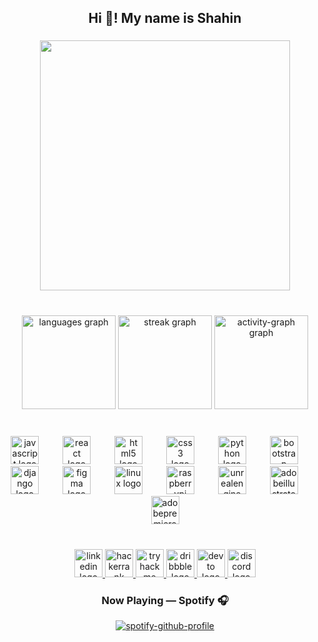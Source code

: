 <h2 align="center">Hi 👋! My name is  Shahin</h2>

###

<div align="center">
  <img height="400" src="https://i.giphy.com/media/v1.Y2lkPTc5MGI3NjExZDIxd3hpanZqdm1vMDlkdm0xa3hwN3BpMXgwdTA0ajB5YnVldWR0ZiZlcD12MV9pbnRlcm5hbF9naWZfYnlfaWQmY3Q9Zw/CuuSHzuc0O166MRfjt/giphy.gif"  />
</div>

###

<br clear="both">

<div align="center">
  <img src="https://github-readme-stats.vercel.app/api/top-langs?username=ShahinIsmayilov&locale=en&hide_title=false&layout=compact&card_width=320&langs_count=5&theme=nightowl&hide_border=false" height="150" alt="languages graph"  />
  <img src="https://streak-stats.demolab.com?user=ShahinIsmayilov&locale=en&mode=daily&theme=nightowl&hide_border=false&border_radius=5" height="150" alt="streak graph"  />
  <img src="https://github-readme-activity-graph.vercel.app/graph?username=ShahinIsmayilov&area=false&theme=nightowl&bg_color=White&hide_border=true&hide_title=true&custom_title=ShahinIsmayilov" height="150" alt="activity-graph graph"  />
</div>

###

<br clear="both">

<div align="center">
  <img src="https://cdn.jsdelivr.net/gh/devicons/devicon/icons/javascript/javascript-original.svg" height="45" alt="javascript logo"  />
  <img width="30" />
  <img src="https://cdn.jsdelivr.net/gh/devicons/devicon/icons/react/react-original.svg" height="45" alt="react logo"  />
  <img width="30" />
  <img src="https://cdn.jsdelivr.net/gh/devicons/devicon/icons/html5/html5-original.svg" height="45" alt="html5 logo"  />
  <img width="30" />
  <img src="https://cdn.jsdelivr.net/gh/devicons/devicon/icons/css3/css3-original.svg" height="45" alt="css3 logo"  />
  <img width="30" />
  <img src="https://cdn.jsdelivr.net/gh/devicons/devicon/icons/python/python-original.svg" height="45" alt="python logo"  />
  <img width="30" />
  <img src="https://cdn.jsdelivr.net/gh/devicons/devicon/icons/bootstrap/bootstrap-original.svg" height="45" alt="bootstrap logo"  />
  <img width="30" />
  <img src="https://cdn.jsdelivr.net/gh/devicons/devicon/icons/django/django-plain.svg" height="45" alt="django logo"  />
  <img width="30" />
  <img src="https://cdn.jsdelivr.net/gh/devicons/devicon/icons/figma/figma-original.svg" height="45" alt="figma logo"  />
  <img width="30" />
  <img src="https://cdn.jsdelivr.net/gh/devicons/devicon/icons/linux/linux-original.svg" height="45" alt="linux logo"  />
  <img width="30" />
  <img src="https://cdn.jsdelivr.net/gh/devicons/devicon/icons/raspberrypi/raspberrypi-original.svg" height="45" alt="raspberrypi logo"  />
  <img width="30" />
  <img src="https://skillicons.dev/icons?i=unreal" height="45" alt="unrealengine logo"  />
  <img width="30" />
  <img src="https://skillicons.dev/icons?i=ai" height="45" alt="adobeillustrator logo"  />
  <img width="30" />
  <img src="https://skillicons.dev/icons?i=pr" height="45" alt="adobepremierepro logo"  />
</div>

###

<br clear="both">

<div align="center">
  <a href="https://www.linkedin.com/in/shahin-ismay%C4%B1lov-5844122b7/" target="_blank">
    <img src="https://img.shields.io/static/v1?message=LinkedIn&logo=linkedin&label=&color=0077B5&logoColor=white&labelColor=&style=for-the-badge" height="45" alt="linkedin logo"  />
  </a>
  <a href="https://www.hackerrank.com/profile/sahinn404" target="_blank">
    <img src="https://img.shields.io/static/v1?message=HackerRank&logo=hackerrank&label=&color=2EC866&logoColor=black&labelColor=&style=for-the-badge" height="45" alt="hackerrank logo"  />
  </a>
  <a href="https://tryhackme.com/p/sahinn404" target="_blank">
    <img src="https://img.shields.io/static/v1?message=TryHackMe&logo=tryhackme&label=&color=88cc14&logoColor=black&labelColor=&style=for-the-badge" height="45" alt="tryhackme logo"  />
  </a>
  <a href="https://dribbble.com/sahinn404" target="_blank">
    <img src="https://img.shields.io/static/v1?message=Dribbble&logo=dribbble&label=&color=EA4C89&logoColor=white&labelColor=&style=for-the-badge" height="45" alt="dribbble logo"  />
  </a>
  <a href="https://dev.to/sahinn404" target="_blank">
    <img src="https://img.shields.io/static/v1?message=dev.to&logo=dev.to&label=&color=0A0A0A&logoColor=white&labelColor=&style=for-the-badge" height="45" alt="devto logo"  />
  </a>
  <a href="https://discord.com/channels/1099590690796736574/1099590691652386937" target="_blank">
    <img src="https://img.shields.io/static/v1?message=Discord&logo=discord&label=&color=7289DA&logoColor=white&labelColor=&style=for-the-badge" height="45" alt="discord logo"  />
  </a>
</div>

###
<div align="center">
  
### Now Playing — Spotify 🎧
[![spotify-github-profile](https://spotify-github-profile.kittinanx.com/api/view?uid=31puh464wzh4moi5zgpa7xwilsxu&cover_image=true&theme=default&show_offline=false&background_color=000000&interchange=false&bar_color=53b14f&bar_color_cover=false)](https://github.com/kittinan/spotify-github-profile)
</div>
